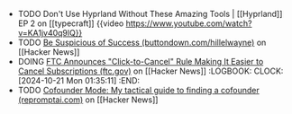 - TODO Don't Use Hyprland Without These Amazing Tools | [[Hyprland]] EP 2 on [[typecraft]]
  {{video https://www.youtube.com/watch?v=KA1jv40q9lQ}}
- TODO [Be Suspicious of Success (buttondown.com/hillelwayne)](https://news.ycombinator.com/item?id=41860135) on [[Hacker News]]
- DOING [FTC Announces "Click-to-Cancel" Rule Making It Easier to Cancel Subscriptions (ftc.gov)](https://news.ycombinator.com/item?id=41858665) on [[Hacker News]]
  :LOGBOOK:
  CLOCK: [2024-10-21 Mon 01:35:11]
  :END:
- TODO [Cofounder Mode: My tactical guide to finding a cofounder (repromptai.com)](https://news.ycombinator.com/item?id=41830247) on [[Hacker News]]